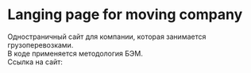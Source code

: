 # Langing page for moving company
Одностраничный сайт для компании, которая занимается грузоперевозками.  
В коде применяется методология БЭМ.  
Ссылка на сайт: 
